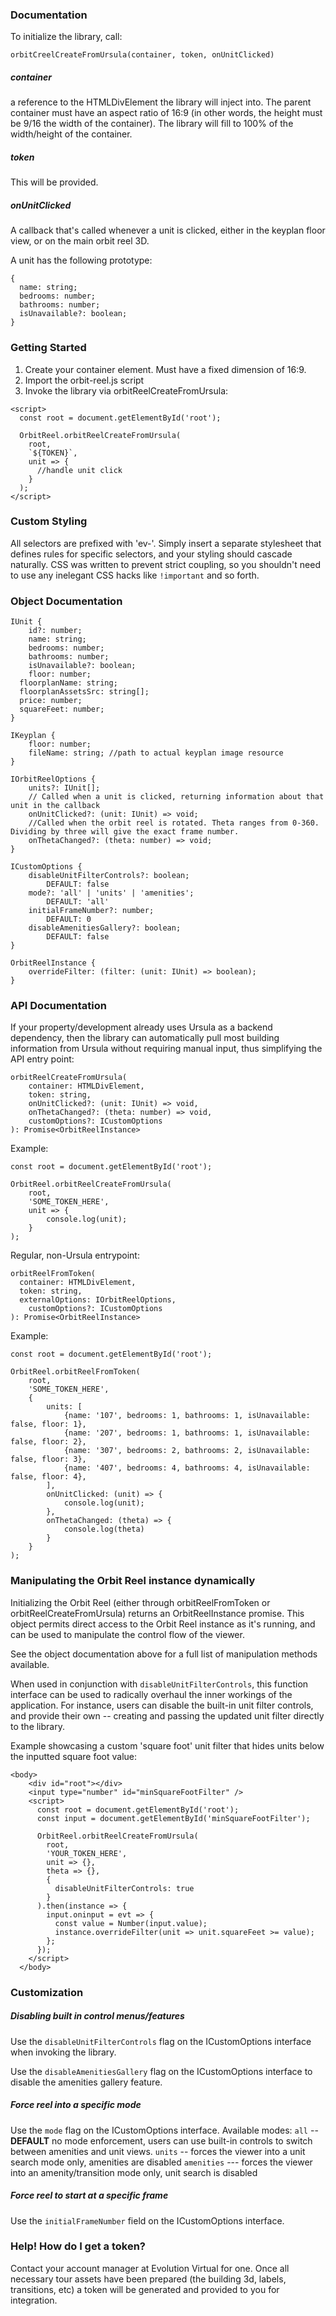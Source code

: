 ### Documentation

To initialize the library, call:

`orbitCreelCreateFromUrsula(container, token, onUnitClicked)`

##### container

a reference to the HTMLDivElement the library will inject into. The parent container must have an aspect ratio of 16:9 (in other words, the height must be 9/16 the width of the container). The library will fill to 100% of the width/height of the container.

##### token

This will be provided.

##### onUnitClicked

A callback that's called whenever a unit is clicked, either in the keyplan floor view, or on the main orbit reel 3D.

A unit has the following prototype:

```
{
  name: string;
  bedrooms: number;
  bathrooms: number;
  isUnavailable?: boolean;
}
```

### Getting Started

1. Create your container element. Must have a fixed dimension of 16:9.
2. Import the orbit-reel.js script
3. Invoke the library via orbitReelCreateFromUrsula:

```
<script>
  const root = document.getElementById('root');

  OrbitReel.orbitReelCreateFromUrsula(
	root,
	`${TOKEN}`,
	unit => {
	  //handle unit click
	}
  );
</script>
```

### Custom Styling

All selectors are prefixed with 'ev-'. Simply insert a separate stylesheet that defines rules for specific selectors, and your styling should cascade naturally. CSS was written to prevent strict coupling, so you shouldn't need to use any inelegant CSS hacks like `!important` and so forth.

### Object Documentation

```
IUnit {
	id?: number;
	name: string;
	bedrooms: number;
	bathrooms: number;
	isUnavailable?: boolean;
	floor: number;
  floorplanName: string;
  floorplanAssetsSrc: string[];
  price: number;
  squareFeet: number;
}
```

```
IKeyplan {
	floor: number;
	fileName: string; //path to actual keyplan image resource
}
```

```
IOrbitReelOptions {
	units?: IUnit[];
	// Called when a unit is clicked, returning information about that unit in the callback
	onUnitClicked?: (unit: IUnit) => void;
	//Called when the orbit reel is rotated. Theta ranges from 0-360. Dividing by three will give the exact frame number.
	onThetaChanged?: (theta: number) => void;
}
```

```
ICustomOptions {
	disableUnitFilterControls?: boolean;
		DEFAULT: false
	mode?: 'all' | 'units' | 'amenities';
		DEFAULT: 'all'
	initialFrameNumber?: number;
		DEFAULT: 0
	disableAmenitiesGallery?: boolean;
		DEFAULT: false
}
```

```
OrbitReelInstance {
	overrideFilter: (filter: (unit: IUnit) => boolean);
}
```

### API Documentation

If your property/development already uses Ursula as a backend dependency, then the library can automatically pull most building information from Ursula without requiring manual input, thus simplifying the API entry point:

```
orbitReelCreateFromUrsula(
	container: HTMLDivElement,
	token: string,
	onUnitClicked?: (unit: IUnit) => void,
	onThetaChanged?: (theta: number) => void,
	customOptions?: ICustomOptions
): Promise<OrbitReelInstance>
```

Example:

```
const root = document.getElementById('root');

OrbitReel.orbitReelCreateFromUrsula(
	root,
	'SOME_TOKEN_HERE',
	unit => {
		console.log(unit);
	}
);
```

Regular, non-Ursula entrypoint:

```
orbitReelFromToken(
  container: HTMLDivElement,
  token: string,
  externalOptions: IOrbitReelOptions,
	customOptions?: ICustomOptions
): Promise<OrbitReelInstance>
```

Example:

```
const root = document.getElementById('root');

OrbitReel.orbitReelFromToken(
	root,
	'SOME_TOKEN_HERE',
	{
		units: [
			{name: '107', bedrooms: 1, bathrooms: 1, isUnavailable: false, floor: 1},
			{name: '207', bedrooms: 1, bathrooms: 1, isUnavailable: false, floor: 2},
			{name: '307', bedrooms: 2, bathrooms: 2, isUnavailable: false, floor: 3},
			{name: '407', bedrooms: 4, bathrooms: 4, isUnavailable: false, floor: 4},
		],
		onUnitClicked: (unit) => {
			console.log(unit);
		},
		onThetaChanged: (theta) => {
			console.log(theta)
		}
	}
);
```

### Manipulating the Orbit Reel instance dynamically

Initializing the Orbit Reel (either through orbitReelFromToken or orbitReelCreateFromUrsula) returns an OrbitReelInstance promise. This object permits direct access to the Orbit Reel instance as it's running, and can be used to manipulate the control flow of the viewer.

See the object documentation above for a full list of manipulation methods available.

When used in conjunction with `disableUnitFilterControls`, this function interface can be used to radically overhaul the inner workings of the application. For instance, users can disable the built-in unit filter controls, and provide their own -- creating and passing the updated unit filter directly to the library.

Example showcasing a custom 'square foot' unit filter that hides units below the inputted square foot value:

```
<body>
    <div id="root"></div>
    <input type="number" id="minSquareFootFilter" />
    <script>
      const root = document.getElementById('root');
      const input = document.getElementById('minSquareFootFilter');

      OrbitReel.orbitReelCreateFromUrsula(
        root,
        'YOUR_TOKEN_HERE',
        unit => {},
        theta => {},
        {
          disableUnitFilterControls: true
        }
      ).then(instance => {
        input.oninput = evt => {
          const value = Number(input.value);
          instance.overrideFilter(unit => unit.squareFeet >= value);
        };
      });
    </script>
  </body>
```

### Customization

##### Disabling built in control menus/features

Use the `disableUnitFilterControls` flag on the ICustomOptions interface when invoking the library.

Use the `disableAmenitiesGallery` flag on the ICustomOptions interface to disable the amenities gallery feature.

##### Force reel into a specific mode

Use the `mode` flag on the ICustomOptions interface.
Available modes:
`all` -- **DEFAULT** no mode enforcement, users can use built-in controls to switch between amenities and unit views.
`units` -- forces the viewer into a unit search mode only, amenities are disabled
`amenities` --- forces the viewer into an amenity/transition mode only, unit search is disabled

##### Force reel to start at a specific frame

Use the `initialFrameNumber` field on the ICustomOptions interface.

### Help! How do I get a token?

Contact your account manager at Evolution Virtual for one. Once all necessary tour assets have been prepared (the building 3d, labels, transitions, etc) a token will be generated and provided to you for integration.
